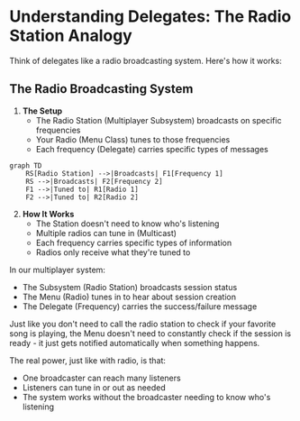 # Understanding Delegates: The Radio Station Analogy

Think of delegates like a radio broadcasting system. Here's how it works:

## The Radio Broadcasting System

1. **The Setup**
   - The Radio Station (Multiplayer Subsystem) broadcasts on specific frequencies
   - Your Radio (Menu Class) tunes to those frequencies
   - Each frequency (Delegate) carries specific types of messages

```mermaid
graph TD
    RS[Radio Station] -->|Broadcasts| F1[Frequency 1]
    RS -->|Broadcasts| F2[Frequency 2]
    F1 -->|Tuned to| R1[Radio 1]
    F2 -->|Tuned to| R2[Radio 2]
```

2. **How It Works**
   - The Station doesn't need to know who's listening
   - Multiple radios can tune in (Multicast)
   - Each frequency carries specific types of information
   - Radios only receive what they're tuned to

In our multiplayer system:
- The Subsystem (Radio Station) broadcasts session status
- The Menu (Radio) tunes in to hear about session creation
- The Delegate (Frequency) carries the success/failure message

Just like you don't need to call the radio station to check if your favorite song is playing, the Menu doesn't need to constantly check if the session is ready - it just gets notified automatically when something happens.

The real power, just like with radio, is that:
- One broadcaster can reach many listeners
- Listeners can tune in or out as needed
- The system works without the broadcaster needing to know who's listening